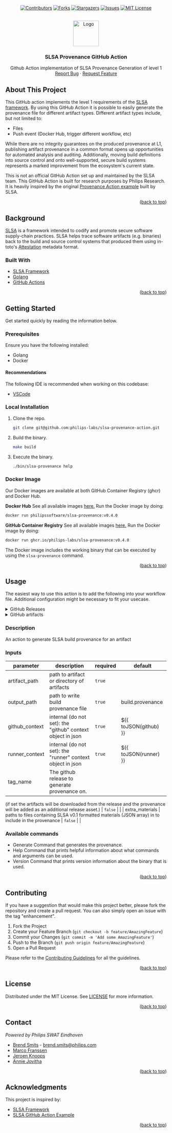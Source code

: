 <div id="top"></div>

<div align="center">

[![Contributors][contributors-shield]][contributors-url]
[![Forks][forks-shield]][forks-url]
[![Stargazers][stars-shield]][stars-url]
[![Issues][issues-shield]][issues-url]
[![MIT License][license-shield]][license-url]

</div>

<br />
<div align="center">
  <a href="https://github.com/philips-labs/slsa-provenance-action">
    <img src="https://slsa.dev/images/levelBadge1.svg" alt="Logo" width="80" height="80">
  </a>

  <h3 align="center">SLSA Provenance GitHub Action</h3>

  <p align="center">
    Github Action implementation of SLSA Provenance Generation of level 1
    <br>
    <a href="https://github.com/philips-labs/slsa-provenance-action/issues">Report Bug</a>
    ·
    <a href="https://github.com/philips-labs/slsa-provenance-action/issues">Request Feature</a>
  </p>
</div>

<!-- ABOUT THE PROJECT -->
## About This Project

This GitHub action implements the level 1 requirements of the [SLSA framework](https://slsa.dev/). By using this GitHub Action it is possible to easily generate the provenance file for different artifact types.
Different artifact types include, but not limited to:

- Files
- Push event (Docker Hub, trigger different workflow, etc)

While there are no integrity guarantees on the produced provenance at L1,
publishing artifact provenance in a common format opens up opportunities for
automated analysis and auditing. Additionally, moving build definitions into
source control and onto well-supported, secure build systems represents a marked
improvement from the ecosystem's current state.

This is not an official GitHub Action set up and maintained by the SLSA team. This GitHub Action is built for research purposes by Philips Research. It is heavily inspired by the original [Provenance Action example](https://github.com/slsa-framework/github-actions-demo) built by SLSA.

<p align="right">(<a href="#top">back to top</a>)</p>

## Background

[SLSA](https://github.com/slsa-framework/slsa) is a framework intended to codify
and promote secure software supply-chain practices. SLSA helps trace software
artifacts (e.g. binaries) back to the build and source control systems that
produced them using in-toto's
[Attestation](https://github.com/in-toto/attestation/blob/main/spec/README.md)
metadata format.

### Built With

- [SLSA Framework](https://github.com/slsa-framework/slsa/)
- [Golang](https://golang.org/)
- [GitHub Actions](https://github.com/features/actions)

<p align="right">(<a href="#top">back to top</a>)</p>

## Getting Started

Get started quickly by reading the information below.

### Prerequisites

Ensure you have the following installed:

- Golang
- Docker

#### Recommendations

The following IDE is recommended when working on this codebase:

- [VSCode](https://code.visualstudio.com/)

### Local Installation

1. Clone the repo.

   ```sh
   git clone git@github.com:philips-labs/slsa-provenance-action.git
   ```

1. Build the binary.

   ```sh
   make build
   ```

1. Execute the binary.

   ```sh
   ./bin/slsa-provenance help
   ```

### Docker Image

Our Docker images are available at both GitHub Container Registry (ghcr) and Docker Hub.

**Docker Hub**
See all available images [here.](https://hub.docker.com/r/philipssoftware/slsa-provenance/tags)
Run the Docker image by doing:

```sh
docker run philipssoftware/slsa-provenance:v0.4.0
```

**GitHub Container Registry**
See all available images [here.](https://github.com/philips-labs/slsa-provenance-action/pkgs/container/slsa-provenance)
Run the Docker image by doing:

```sh
docker run ghcr.io/philips-labs/slsa-provenance:v0.4.0
```

The Docker image includes the working binary that can be executed by using the ``slsa-provenance`` command.

<p align="right">(<a href="#top">back to top</a>)</p>

## Usage

The easiest way to use this action is to add the following into your workflow file. Additional configuration might be necessary to fit your usecase.

<details>
  <summary>GitHub Releases</summary>

  Add the following part in your workflow file:

  See [ci workflow](.github/workflows/ci.yaml) for a full example using GitHub releases.

  > :warning: **NOTE:** this job depends on a release job that publishes the release assets to a GitHub Release.

  ```yaml
  provenance:
    name: provenance
    needs: [release]
    runs-on: ubuntu-20.04

    steps:
      - name: Generate provenance for Release
        uses: philips-labs/slsa-provenance-action@v0.4.0
        with:
          artifact_path: release-assets
          output_path: 'build.provenance'
          tag_name: ${{ github.ref_name }}
        env:
          GITHUB_TOKEN: "${{ secrets.GITHUB_TOKEN }}"
  ```

</details>

<details>
  <summary>GitHub artifacts</summary>

  Add the following part in your workflow file:

  See [example workflow](.github/workflows/example-publish.yaml) for a full example using GitHub artifacts.

  ```yaml
  generate-provenance:
    name: Generate build provenance
    runs-on: ubuntu-latest
    steps:
      - name: Download build artifact
        uses: actions/download-artifact@v2
        with:
          path: artifact/

      - name: Download extra materials for provenance
        uses: actions/download-artifact@v2
        with:
          name: extra-materials
          path: extra-materials/

      - name: Generate provenance
        uses: philips-labs/SLSA-Provenance-Action@8c78a6b34703824b9561a26b1ae5893beea9a332
        with:
          artifact_path: artifact/
          extra_materials: extra-materials/file1.json extra-materials/some-more.json

      - name: Upload provenance
        uses: actions/upload-artifact@v2
        with:
          path: build.provenance
  ```

</details>

<!-- action-docs-description -->
### Description

An action to generate SLSA build provenance for an artifact


<!-- action-docs-description -->
<!-- action-docs-inputs -->
### Inputs

| parameter | description | required | default |
| - | - | - | - |
| artifact_path | path to artifact or directory of artifacts | `true` |  |
| output_path | path to write build provenance file | `true` | build.provenance |
| github_context | internal (do not set): the "github" context object in json | `true` | ${{ toJSON(github) }} |
| runner_context | internal (do not set): the "runner" context object in json | `true` | ${{ toJSON(runner) }} |
| tag_name | The github release to generate provenance on.
(if set the artifacts will be downloaded from the release and the provenance will be added as an additional release asset.)
 | `false` |  |
| extra_materials | paths to files containing SLSA v0.1 formatted materials (JSON array) in to include in the provenance | `false` |  |



<!-- action-docs-inputs -->
<!-- action-docs-outputs -->

<!-- action-docs-outputs -->

### Available commands

- Generate
  Command that generates the provenance.
- Help
  Command that prints helpful information about what commands and arguments can be used.
- Version
  Command that prints version information about the binary that is used.

<p align="right">(<a href="#top">back to top</a>)</p>

## Contributing

If you have a suggestion that would make this project better, please fork the repository and create a pull request. You can also simply open an issue with the tag "enhancement".

1. Fork the Project
2. Create your Feature Branch (`git checkout -b feature/AmazingFeature`)
3. Commit your Changes (`git commit -m 'Add some AmazingFeature'`)
4. Push to the Branch (`git push origin feature/AmazingFeature`)
5. Open a Pull Request

Please refer to the [Contributing Guidelines](/CONTRIBUTING.md) for all the guidelines.

<p align="right">(<a href="#top">back to top</a>)</p>

## License

Distributed under the MIT License. See [LICENSE](/LICENSE.md) for more information.

<p align="right">(<a href="#top">back to top</a>)</p>

## Contact

*Powered by Philips SWAT Eindhoven*

- [Brend Smits](https://github.com/Brend-Smits) - brend.smits@philips.com
- [Marco Franssen](https://github.com/marcofranssen)
- [Jeroen Knoops](https://github.com/JeroenKnoops)
- [Annie Jovitha](https://github.com/AnnieJovitha)

<p align="right">(<a href="#top">back to top</a>)</p>

## Acknowledgments

This project is inspired by:

- [SLSA Framework](https://slsa.dev/)
- [SLSA GitHub Action Example](https://raw.githubusercontent.com/slsa-framework/github-actions-demo)

<p align="right">(<a href="#top">back to top</a>)</p>

[contributors-shield]: https://img.shields.io/github/contributors/philips-labs/slsa-provenance-action.svg?style=for-the-badge
[contributors-url]: https://github.com/philips-labs/slsa-provenance-action/graphs/contributors
[forks-shield]: https://img.shields.io/github/forks/philips-labs/slsa-provenance-action.svg?style=for-the-badge
[forks-url]: https://github.com/philips-labs/slsa-provenance-action/network/members
[stars-shield]: https://img.shields.io/github/stars/philips-labs/slsa-provenance-action.svg?style=for-the-badge
[stars-url]: https://github.com/philips-labs/slsa-provenance-action/stargazers
[issues-shield]: https://img.shields.io/github/issues/philips-labs/slsa-provenance-action.svg?style=for-the-badge
[issues-url]: https://github.com/philips-labs/slsa-provenance-action/issues
[license-shield]: https://img.shields.io/github/license/philips-labs/slsa-provenance-action.svg?style=for-the-badge
[license-url]: https://github.com/philips-labs/slsa-provenance-action/blob/main/LICENSE.md
